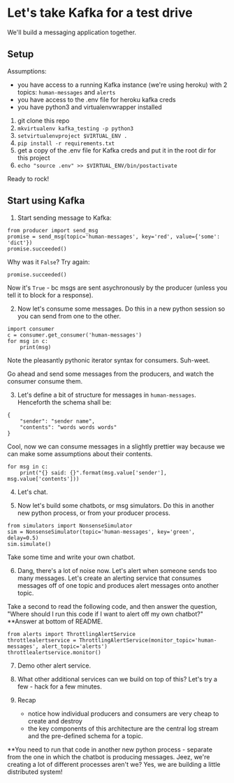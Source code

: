 # Let's take Kafka for a test drive

We'll build a messaging application together.



## Setup
Assumptions:
 - you have access to a running Kafka instance (we're using heroku) with 2 topics: `human-messages` and `alerts`
 - you have access to the .env file for heroku kafka creds
 - you have python3 and virtualenvwrapper installed

1. git clone this repo
2. `mkvirtualenv kafka_testing -p python3`
3. `setvirtualenvproject $VIRTUAL_ENV .`
4. `pip install -r requirements.txt`
5. get a copy of the .env file for Kafka creds and put it in the root dir for this project
6. `echo "source .env" >> $VIRTUAL_ENV/bin/postactivate`

Ready to rock!

## Start using Kafka
1. Start sending message to Kafka:
```
from producer import send_msg
promise = send_msg(topic='human-messages', key='red', value={'some': 'dict'})
promise.succeeded()
```
Why was it `False`?
Try again:
```
promise.succeeded()
```
Now it's `True` - bc msgs are sent asychronously by the producer (unless you tell it to block for a response).

2. Now let's consume some messages. Do this in a new python session so you can send from one to the other.
```
import consumer
c = consumer.get_consumer('human-messages')
for msg in c:
    print(msg)
```
Note the pleasantly pythonic iterator syntax for consumers.  Suh-weet.

Go ahead and send some messages from the producers, and watch the consumer consume them.

3.  Let's define a bit of structure for messages in `human-messages`.  Henceforth the schema shall be:
```
{
    "sender": "sender name",
    "contents": "words words words"
}
```

Cool, now we can consume messages in a slightly prettier way because we can make some assumptions about their contents.
```
for msg in c:
    print("{} said: {}".format(msg.value['sender'], msg.value['contents']))
```

4. Let's chat.

5. Now let's build some chatbots, or msg simulators.  Do this in another new python process, or from your producer process.
```
from simulators import NonsenseSimulator
sim = NonsenseSimulator(topic='human-messages', key='green', delay=0.5)
sim.simulate()
```

Take some time and write your own chatbot.

6.  Dang, there's a lot of noise now.  Let's alert when someone sends too many messages.  Let's create an alerting service that consumes messages off of one topic and produces alert messages onto another topic.

Take a second to read the following code, and then answer the question, "Where should I run this code if I want to alert off my own chatbot?"
**Answer at bottom of README.
```
from alerts import ThrottlingAlertService
throttlealertservice = ThrottlingAlertService(monitor_topic='human-messages', alert_topic='alerts')
throttlealertservice.monitor()
```

7. Demo other alert service.

8. What other additional services can we build on top of this?  Let's try a few - hack for a few minutes.

9. Recap 
    - notice how individual producers and consumers are very cheap to create and destroy 
    - the key components of this architecture are the central log stream and the pre-defined schema for a topic.

**You need to run that code in another new python process - separate from the one in which the chatbot is producing messages.  Jeez, we're creating a lot of different processes aren't we?  Yes, we are building a little distributed system!
